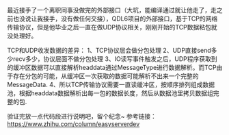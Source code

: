 最近接手了一个离职同事没做完的外部接口（大坑，能编译通过就让他走了，走之前也没说让我接手，没有做任何交接），QDL6项目的外部接口，基于TCP的网络传输协议，但是他毕业之后一直在做UDP协议相关，刚刚开始的TCP数据粘包就没处理好。

TCP和UDP收发数据的差异：
1、TCP协议层会做分包处理
2、UDP直接send多少recv多少，协议层面不做分包处理
3、IO读写事件触发之后，UDP程序获取到的缓冲区数据可以直接解析headdata通过MessageType进行数据解析。而TCP由于存在分包的可能，从缓冲区一次获取的数据可能解析不出来一个完整的MessageData.
4、所以TCP传输协议需要一直读缓冲区，按顺序排列组成数据池，根据headdata数据解析出每一包的数据长度，然后从数据池里拷贝数据组完整的包.


验证完放一点代码段进行说明吧，留个纪念~
参考链接：
https://www.zhihu.com/column/easyserverdev



